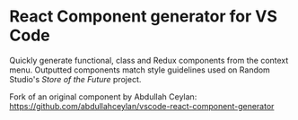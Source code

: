 # React Component generator for VS Code

Quickly generate functional, class and Redux components from the context menu. Outputted components match style guidelines used on Random Studio's *Store of the Future* project.

Fork of an original component by Abdullah Ceylan:
https://github.com/abdullahceylan/vscode-react-component-generator
